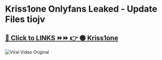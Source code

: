 
 # Kriss1one Onlyfans Leaked - Update Files tiojv

## <h2><a href="https://clipsfans.com/Kriss1one&ref=git">🔗 Click to LINKS ⏩⏩ 👉 🟢 Kriss1one </a></h2>

<a href="https://clipsfans.com/Kriss1one&ref=git" rel="nofollow" data-target="animated-image.originalLink"><img src="https://i.ibb.co.com/xMMVF88/686577567.gif" alt="Viral Video Original" style="max-width: 100%; display: inline-block;" data-target="animated-image.originalImage"></a>


